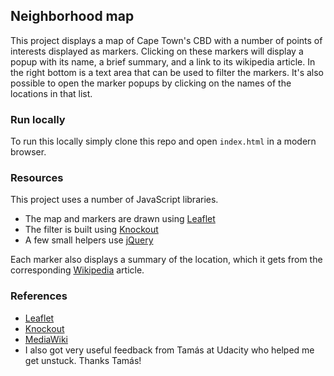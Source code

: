 ## Neighborhood map

This project displays a map of Cape Town's CBD with a number of points of interests displayed as markers. Clicking on these markers will display a popup with its name, a brief summary, and a link to its wikipedia article. In the right bottom is a text area that can be used to filter the markers. It's also possible to open the marker popups by clicking on the names of the locations in that list.

### Run locally

To run this locally simply clone this repo and open `index.html` in a modern browser.

### Resources

This project uses a number of JavaScript libraries.

- The map and markers are drawn using [Leaflet](http://leafletjs.com/)
- The filter is built using [Knockout](http://knockoutjs.com/)
- A few small helpers use [jQuery](http://jquery.com/)

Each marker also displays a summary of the location, which it gets from the corresponding [Wikipedia](http://en.wikipedia.org/) article.

### References

- [Leaflet](https://leafletjs.com/reference-1.3.0.html)
- [Knockout](http://knockoutjs.com/documentation/introduction.html)
- [MediaWiki](https://en.wikipedia.org/w/api.php)
- I also got very useful feedback from Tamás at Udacity who helped me get unstuck. Thanks Tamás!